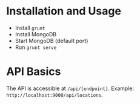 # Installation and Usage

- Install `grunt`
- Install MongoDB
- Start MongoDB (default port)
- Run `grunt serve`

# API Basics

The API is accessible at `/api/[endpoint]`. Example: `http://localhost:9000/api/locations`.
